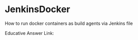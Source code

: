 # JenkinsDocker
How to run docker containers as build agents via Jenkins file

Educative Answer Link:
